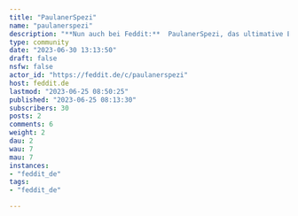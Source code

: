 ```yaml
---
title: "PaulanerSpezi" 
name: "paulanerspezi"
description: "**Nun auch bei Feddit:**  PaulanerSpezi, das ultimative Erfrischungsgetränk.**Regeln:**  Wir sind nett zueinander.**Hinweis:**  Es handelt sich um einen fanbetriebenen Kanal ohne jegliche Verbindungen zu Paulaner."
type: community
date: "2023-06-30 13:13:50"
draft: false
nsfw: false
actor_id: "https://feddit.de/c/paulanerspezi"
host: feddit.de
lastmod: "2023-06-25 08:50:25"
published: "2023-06-25 08:13:30"
subscribers: 30
posts: 2
comments: 6
weight: 2
dau: 2
wau: 7
mau: 7
instances:
- "feddit_de"
tags: 
- "feddit_de"

---
```

